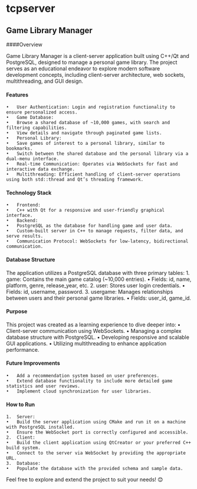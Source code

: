 # tcpserver

## Game Library Manager

####Overview

Game Library Manager is a client-server application built using C++/Qt and PostgreSQL, designed to manage a personal game library. The project serves as an educational endeavor to explore modern software development concepts, including client-server architecture, web sockets, multithreading, and GUI design.

#### Features

	•	User Authentication: Login and registration functionality to ensure personalized access.
	•	Game Database:
	•	Browse a shared database of ~10,000 games, with search and filtering capabilities.
	•	View details and navigate through paginated game lists.
	•	Personal Library:
	•	Save games of interest to a personal library, similar to bookmarks.
	•	Switch between the shared database and the personal library via a dual-menu interface.
	•	Real-time Communication: Operates via WebSockets for fast and interactive data exchange.
	•	Multithreading: Efficient handling of client-server operations using both std::thread and Qt’s threading framework.

#### Technology Stack

	•	Frontend:
	•	C++ with Qt for a responsive and user-friendly graphical interface.
	•	Backend:
	•	PostgreSQL as the database for handling game and user data.
	•	Custom-built server in C++ to manage requests, filter data, and serve results.
	•	Communication Protocol: WebSockets for low-latency, bidirectional communication.

#### Database Structure

The application utilizes a PostgreSQL database with three primary tables:
	1.	game: Contains the main game catalog (~10,000 entries).
	•	Fields: id, name, platform, genre, release_year, etc.
	2.	user: Stores user login credentials.
	•	Fields: id, username, password.
	3.	usergame: Manages relationships between users and their personal game libraries.
	•	Fields: user_id, game_id.

#### Purpose

This project was created as a learning experience to dive deeper into:
	•	Client-server communication using WebSockets.
	•	Managing a complex database structure with PostgreSQL.
	•	Developing responsive and scalable GUI applications.
	•	Utilizing multithreading to enhance application performance.

#### Future Improvements

	•	Add a recommendation system based on user preferences.
	•	Extend database functionality to include more detailed game statistics and user reviews.
	•	Implement cloud synchronization for user libraries.

#### How to Run

	1.	Server:
	•	Build the server application using CMake and run it on a machine with PostgreSQL installed.
	•	Ensure the WebSocket port is correctly configured and accessible.
	2.	Client:
	•	Build the client application using QtCreator or your preferred C++ build system.
	•	Connect to the server via WebSocket by providing the appropriate URL.
	3.	Database:
	•	Populate the database with the provided schema and sample data.

Feel free to explore and extend the project to suit your needs! 😊
